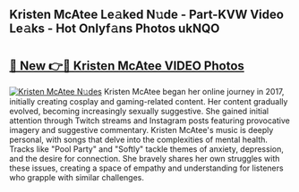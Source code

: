 ## Kristen McAtee Le𝚊ked N𝚞de - Part-KVW Video Le𝚊ks - Hot Onlyf𝚊ns Photos ukNQO

# <h2><a href="http://ab22948.deff.icu/?id=Kristen+McAtee">🔗 New 👉🔴 Kristen McAtee VIDEO Photos</a></h2>

[![Kristen McAtee N𝚞des](https://i.imgur.com/rIISA9y.gif)](http://ab22948.deff.icu/?id=Kristen+McAtee)
Kristen McAtee began her online journey in 2017, initially creating cosplay and gaming-related content. Her content gradually evolved, becoming increasingly sexually suggestive. She gained initial attention through Twitch streams and Instagram posts featuring provocative imagery and suggestive commentary. Kristen McAtee's music is deeply personal, with songs that delve into the complexities of mental health. Tracks like "Pool Party" and "Softly" tackle themes of anxiety, depression, and the desire for connection. She bravely shares her own struggles with these issues, creating a space of empathy and understanding for listeners who grapple with similar challenges.
